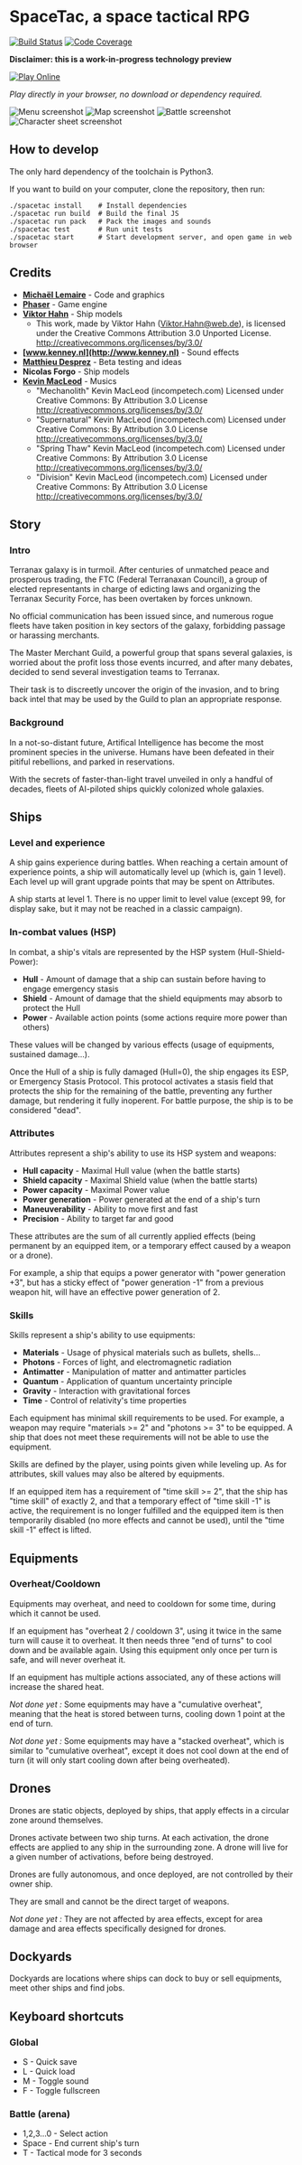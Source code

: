 # SpaceTac, a space tactical RPG

[![Build Status](https://travis-ci.org/thunderk/spacetac.svg?branch=master)](https://travis-ci.org/thunderk/spacetac)
[![Code Coverage](https://codecov.io/gh/thunderk/spacetac/branch/master/graph/badge.svg)](https://codecov.io/gh/thunderk/spacetac)

**Disclaimer: this is a work-in-progress technology preview**

[![Play Online](https://thunderk.net/spacetac/play.svg)](https://thunderk.net/spacetac/)

*Play directly in your browser, no download or dependency required.*

![Menu screenshot](docs/shot_menu.jpg "Main menu")
![Map screenshot](docs/shot_map.jpg "Star system map")
![Battle screenshot](docs/shot_battle.jpg "Battle")
![Character sheet screenshot](docs/shot_character.jpg "Character sheet")

## How to develop

The only hard dependency of the toolchain is Python3.

If you want to build on your computer, clone the repository, then run:

    ./spacetac install    # Install dependencies
    ./spacetac run build  # Build the final JS
    ./spacetac run pack   # Pack the images and sounds
    ./spacetac test       # Run unit tests
    ./spacetac start      # Start development server, and open game in web browser

## Credits

* **[Michaël Lemaire](https://thunderk.net/)** - Code and graphics
* **[Phaser](http://phaser.io)** - Game engine
* **[Viktor Hahn](https://opengameart.org/content/spaceships-6)** - Ship models
    * This work, made by Viktor Hahn (Viktor.Hahn@web.de), is licensed under the Creative Commons Attribution 3.0 Unported License. http://creativecommons.org/licenses/by/3.0/
* **[www.kenney.nl](http://www.kenney.nl)** - Sound effects
* **[Matthieu Desprez](https://github.com/edistra)** - Beta testing and ideas
* **Nicolas Forgo** - Ship models
* **[Kevin MacLeod](http://www.incompetech.com/)** - Musics
    * "Mechanolith" Kevin MacLeod (incompetech.com)
    Licensed under Creative Commons: By Attribution 3.0 License
    http://creativecommons.org/licenses/by/3.0/
    * "Supernatural" Kevin MacLeod (incompetech.com)
    Licensed under Creative Commons: By Attribution 3.0 License
    http://creativecommons.org/licenses/by/3.0/
    * "Spring Thaw" Kevin MacLeod (incompetech.com)
    Licensed under Creative Commons: By Attribution 3.0 License
    http://creativecommons.org/licenses/by/3.0/
    * "Division" Kevin MacLeod (incompetech.com)
    Licensed under Creative Commons: By Attribution 3.0 License
    http://creativecommons.org/licenses/by/3.0/

## Story

### Intro

Terranax galaxy is in turmoil. After centuries of unmatched peace and prosperous trading,
the FTC (Federal Terranaxan Council), a group of elected representants in charge of edicting
laws and organizing the Terranax Security Force, has been overtaken by forces unknown.

No official communication has been issued since, and numerous rogue fleets have taken position
in key sectors of the galaxy, forbidding passage or harassing merchants.

The Master Merchant Guild, a powerful group that spans several galaxies, is worried about
the profit loss those events incurred, and after many debates, decided to send several
investigation teams to Terranax.

Their task is to discreetly uncover the origin of the invasion, and to bring back intel that
may be used by the Guild to plan an appropriate response.

### Background

In a not-so-distant future, Artifical Intelligence has become the most prominent species in the
universe. Humans have been defeated in their pitiful rebellions, and parked in reservations.

With the secrets of faster-than-light travel unveiled in only a handful of decades, fleets of
AI-piloted ships quickly colonized whole galaxies.

## Ships

### Level and experience

A ship gains experience during battles. When reaching a certain amount of experience points,
a ship will automatically level up (which is, gain 1 level). Each level up will grant
upgrade points that may be spent on Attributes.

A ship starts at level 1. There is no upper limit to level value (except 99, for display sake,
but it may not be reached in a classic campaign).

### In-combat values (HSP)

In combat, a ship's vitals are represented by the HSP system (Hull-Shield-Power):

* **Hull** - Amount of damage that a ship can sustain before having to engage emergency stasis
* **Shield** - Amount of damage that the shield equipments may absorb to protect the Hull
* **Power** - Available action points (some actions require more power than others)

These values will be changed by various effects (usage of equipments, sustained damage...).

Once the Hull of a ship is fully damaged (Hull=0), the ship engages its ESP, or Emergency
Stasis Protocol. This protocol activates a stasis field that protects the ship for the
remaining of the battle, preventing any further damage, but rendering it fully inoperent.
For battle purpose, the ship is to be considered "dead".

### Attributes

Attributes represent a ship's ability to use its HSP system and weapons:

* **Hull capacity** - Maximal Hull value (when the battle starts)
* **Shield capacity** - Maximal Shield value (when the battle starts)
* **Power capacity** - Maximal Power value
* **Power generation** - Power generated at the end of a ship's turn
* **Maneuverability** - Ability to move first and fast
* **Precision** - Ability to target far and good

These attributes are the sum of all currently applied effects (being permanent by an equipped item,
or a temporary effect caused by a weapon or a drone).

For example, a ship that equips a power generator with "power generation +3", but has a sticky effect
of "power generation -1" from a previous weapon hit, will have an effective power generation of 2.

### Skills

Skills represent a ship's ability to use equipments:

* **Materials** - Usage of physical materials such as bullets, shells...
* **Photons** - Forces of light, and electromagnetic radiation
* **Antimatter** - Manipulation of matter and antimatter particles
* **Quantum** - Application of quantum uncertainty principle
* **Gravity** - Interaction with gravitational forces
* **Time** - Control of relativity's time properties

Each equipment has minimal skill requirements to be used. For example, a weapon may require "materials >= 2"
and "photons >= 3" to be equipped. A ship that does not meet these requirements will not be able to use 
the equipment.

Skills are defined by the player, using points given while leveling up.
As for attributes, skill values may also be altered by equipments.

If an equipped item has a requirement of "time skill >= 2", that the ship has "time skill" of exactly 2, and 
that a temporary effect of "time skill -1" is active, the requirement is no longer fulfilled and the equipped 
item is then temporarily disabled (no more effects and cannot be used), until the "time skill -1" effect is lifted.

## Equipments

### Overheat/Cooldown

Equipments may overheat, and need to cooldown for some time, during which it cannot be used.

If an equipment has "overheat 2 / cooldown 3", using it twice in the same turn will cause it to
overheat. It then needs three "end of turns" to cool down and be available again. Using this equipment
only once per turn is safe, and will never overheat it.

If an equipment has multiple actions associated, any of these actions will increase the shared heat.

*Not done yet :* Some equipments may have a "cumulative overheat", meaning that the heat is stored between turns, 
cooling down 1 point at the end of turn.

*Not done yet :* Some equipments may have a "stacked overheat", which
is similar to "cumulative overheat", except it does not cool down at
the end of turn (it will only start cooling down after being overheated).

## Drones

Drones are static objects, deployed by ships, that apply effects in a circular zone around themselves.

Drones activate between two ship turns. At each activation, the drone effects are applied to any ship
in the surrounding zone. A drone will live for a given number of activations, before being destroyed.

Drones are fully autonomous, and once deployed, are not controlled by their owner ship.

They are small and cannot be the direct target of weapons.

*Not done yet :*  They are not affected by area effects,
except for area damage and area effects specifically designed for drones.

## Dockyards

Dockyards are locations where ships can dock to buy or sell equipments, meet other ships and find jobs.

## Keyboard shortcuts

### Global

* S - Quick save
* L - Quick load
* M - Toggle sound
* F - Toggle fullscreen

### Battle (arena)

* 1,2,3...0 - Select action
* Space - End current ship's turn
* T - Tactical mode for 3 seconds
